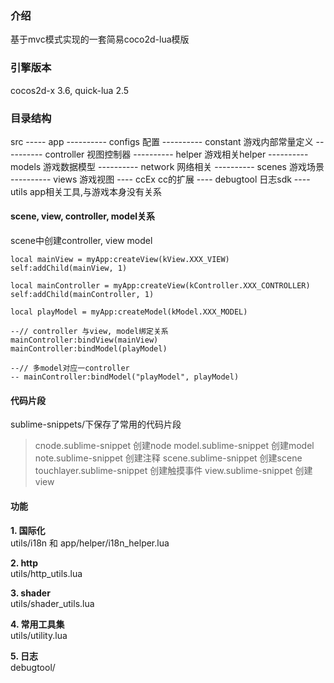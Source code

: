 ### 介绍
基于mvc模式实现的一套简易coco2d-lua模版

### 引擎版本
cocos2d-x 3.6, quick-lua 2.5

### 目录结构
src
----- app
---------- configs      配置
---------- constant     游戏内部常量定义
---------- controller   视图控制器
---------- helper       游戏相关helper
---------- models       游戏数据模型
---------- network      网络相关
---------- scenes       游戏场景
---------- views        游戏视图
---- ccEx               cc的扩展
---- debugtool          日志sdk
---- utils              app相关工具,与游戏本身没有关系

#### scene, view, controller, model关系
scene中创建controller, view model
```
local mainView = myApp:createView(kView.XXX_VIEW)
self:addChild(mainView, 1)

local mainController = myApp:createView(kController.XXX_CONTROLLER)
self:addChild(mainController, 1)

local playModel = myApp:createModel(kModel.XXX_MODEL)

--// controller 与view, model绑定关系
mainController:bindView(mainView)
mainController:bindModel(playModel)

--// 多model对应一controller
-- mainController:bindModel("playModel", playModel)
```

#### 代码片段
sublime-snippets/下保存了常用的代码片段
> cnode.sublime-snippet         创建node
> model.sublime-snippet         创建model
> note.sublime-snippet          创建注释
> scene.sublime-snippet         创建scene
> touchlayer.sublime-snippet    创建触摸事件
> view.sublime-snippet          创建view

#### 功能
__1. 国际化__  
utils/i18n 和 app/helper/i18n_helper.lua

__2. http__  
utils/http_utils.lua

__3. shader__  
utils/shader_utils.lua

__4. 常用工具集__  
utils/utility.lua

__5. 日志__  
debugtool/  